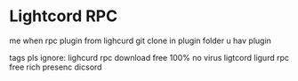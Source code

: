 # Lightcord RPC
me when rpc plugin from lighcurd
git clone in plugin folder
u hav plugin

tags pls ignore:
lighcurd rpc download free 100% no virus
ligtcord
ligurd
rpc free
rich presenc dicsord
